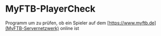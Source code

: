 # MyFTB-PlayerCheck
Programm um zu prüfen, ob ein Spieler auf dem [https://www.myftb.de](MyFTB-Servernetzwerk) online ist
